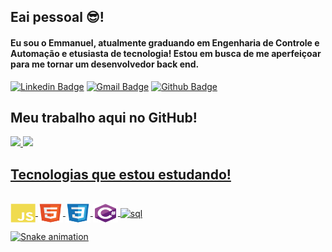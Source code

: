 ## Eai pessoal 😎! 

#### Eu sou o Emmanuel, atualmente graduando em Engenharia de Controle e Automação e etusiasta de tecnologia! Estou em busca de me aperfeiçoar para me tornar um desenvolvedor back end.
[![Linkedin Badge](https://img.shields.io/badge/-LinkedIn-0072b1?style=for-the-badge&logo=Linkedin&logoColor=white)](https://www.linkedin.com/in/emmanuel-cosme-martins-bento-3963bb1b9/ 'Contato pelo LinkedIn')
[![Gmail Badge](https://img.shields.io/badge/-gmail-c14438?style=for-the-badge&logo=Gmail&logoColor=white)](mailto:emmanuelbento6@gmail.com 'Contato via Email')
[![Github Badge](https://img.shields.io/badge/GitHub-100000?style=for-the-badge&logo=github&logoColor=white)](https://github.com/EmmanuelMartins21)

## Meu trabalho aqui no GitHub!
 <div>
  <a href="https://github.com/EmmanuelMartins21">
  <img height="180em" src="https://github-readme-stats.vercel.app/api?username=EmmanuelMartins21&show_icons=true&theme=midnight-purple&include_all_commits=true&count_private=true"/>
  <img height="180em" src="https://github-readme-stats.vercel.app/api/top-langs/?username=EmmanuelMartins21&layout=compact&langs_count=7&theme=midnight-purple"/>
</div>
  
  ## Tecnologias que estou estudando!
  
<div style="display: inline_block"><br>
  <img align="center" alt="Js" height="30" width="40" src="https://raw.githubusercontent.com/devicons/devicon/master/icons/javascript/javascript-plain.svg">
  <img align="center" alt="HTML" height="30" width="40" src="https://raw.githubusercontent.com/devicons/devicon/master/icons/html5/html5-original.svg">
  <img align="center" alt="CSS" height="30" width="40" src="https://raw.githubusercontent.com/devicons/devicon/master/icons/css3/css3-original.svg">
  <img align="center" alt="Csharp" height="30" width="40" src="https://raw.githubusercontent.com/devicons/devicon/master/icons/csharp/csharp-original.svg">
  <img align="center" alt="sql" height="32" width="55" src="https://img2.gratispng.com/20180526/oqt/kisspng-microsoft-sql-server-mysql-database-logo-5b098c6ebad6d7.7316225815273524307653.jpg">
 
 ![Snake animation](https://github.com/EmmanuelMartins21/EmmanuelMartins21/blob/output/github-contribution-grid-snake.svg)
 
</div>
  
  ##

 
